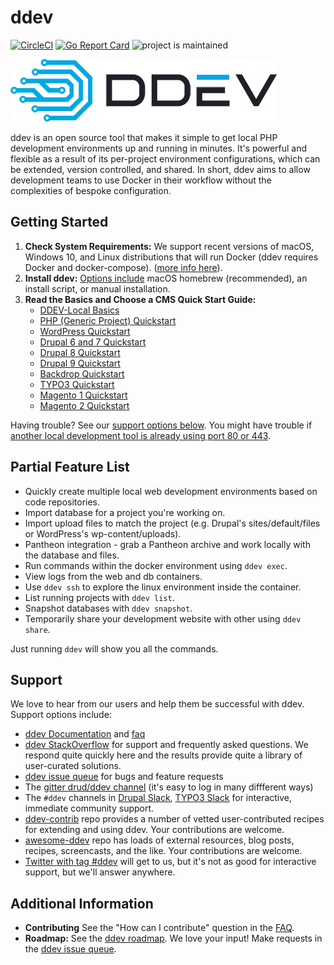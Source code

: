 # ddev

[![CircleCI](https://circleci.com/gh/drud/ddev.svg?style=shield)](https://circleci.com/gh/drud/ddev) [![Go Report Card](https://goreportcard.com/badge/github.com/drud/ddev)](https://goreportcard.com/report/github.com/drud/ddev) ![project is maintained](https://img.shields.io/maintenance/yes/2020.svg)

![ddev logo](images/ddev_logo.png)

ddev is an open source tool that makes it simple to get local PHP development environments up and running in minutes. It's powerful and flexible as a result of its per-project environment configurations, which can be extended, version controlled, and shared. In short, ddev aims to allow development teams to use Docker in their workflow without the complexities of bespoke configuration.

## Getting Started

1. **Check System Requirements:** We support recent versions of macOS, Windows 10, and Linux distributions that will run Docker (ddev requires Docker and docker-compose). ([more info here](https://ddev.readthedocs.io/en/stable/#system-requirements)).
2. **Install ddev:** [Options include](https://ddev.readthedocs.io/en/stable/#installation) macOS homebrew (recommended), an install script, or manual installation.
3. **Read the Basics and Choose a CMS Quick Start Guide:**
    * [DDEV-Local Basics](https://ddev.readthedocs.io/en/stable/users/cli-usage)
    * [PHP (Generic Project) Quickstart](https://ddev.readthedocs.io/en/stable/users/cli-usage/#php-project-quickstart)
    * [WordPress Quickstart](https://ddev.readthedocs.io/en/stable/users/cli-usage#wordpress-quickstart)
    * [Drupal 6 and 7 Quickstart](https://ddev.readthedocs.io/en/stable/users/cli-usage#drupal-6/7-quickstart)
    * [Drupal 8 Quickstart](https://ddev.readthedocs.io/en/stable/users/cli-usage#drupal-8-quickstart)
    * [Drupal 9 Quickstart](https://ddev.readthedocs.io/en/stable/users/cli-usage#drupal-9-quickstart)
    * [Backdrop Quickstart](https://ddev.readthedocs.io/en/stable/users/cli-usage/#backdrop-quickstart)
    * [TYPO3 Quickstart](https://ddev.readthedocs.io/en/stable/users/cli-usage#typo3-quickstart)
    * [Magento 1 Quickstart](https://ddev.readthedocs.io/en/stable/users/cli-usage#magento-1-quickstart)
    * [Magento 2 Quickstart](https://ddev.readthedocs.io/en/stable/users/cli-usage#magento-2-quickstart)

Having trouble? See our [support options below](#support). You might have trouble if [another local development tool is already using port 80 or 443](https://ddev.readthedocs.io/en/stable/users/troubleshooting/#unable-listen).

## Partial Feature List

* Quickly create multiple local web development environments based on code repositories.
* Import database for a project you're working on.
* Import upload files to match the project (e.g. Drupal's sites/default/files or WordPress's wp-content/uploads).
* Pantheon integration - grab a Pantheon archive and work locally with the database and files.
* Run commands within the docker environment using `ddev exec`.
* View logs from the web and db containers.
* Use `ddev ssh` to explore the linux environment inside the container.
* List running projects with `ddev list`.
* Snapshot databases with `ddev snapshot`.
* Temporarily share your development website with other using `ddev share`.

Just running `ddev` will show you all the commands.

## Support

We love to hear from our users and help them be successful with ddev. Support options include:

* [ddev Documentation](https://ddev.readthedocs.io) and [faq](https://ddev.readthedocs.io/en/stable/users/faq/)
* [ddev StackOverflow](https://stackoverflow.com/questions/tagged/ddev) for support and frequently asked questions. We respond quite quickly here and the results provide quite a library of user-curated solutions.
* [ddev issue queue](https://github.com/drud/ddev/issues) for bugs and feature requests
* The [gitter drud/ddev channel](https://gitter.im/drud/ddev) (it's easy to log in many diffferent ways)
* The `#ddev` channels in [Drupal Slack](https://www.drupal.org/slack), [TYPO3 Slack](https://my.typo3.org/index.php?id=35) for interactive, immediate community support.
* [ddev-contrib](https://github.com/drud/ddev-contrib) repo provides a number of vetted user-contributed recipes for extending and using ddev. Your contributions are welcome.
* [awesome-ddev](https://github.com/drud/awesome-ddev) repo has loads of external resources, blog posts, recipes, screencasts, and the like. Your contributions are welcome.
* [Twitter with tag #ddev](https://twitter.com/search?q=%23ddev&src=typd&f=live) will get to us, but it's not as good for interactive support, but we'll answer anywhere.

## Additional Information

* **Contributing** See the "How can I contribute" question in the [FAQ](https://ddev.readthedocs.io/en/stable/users/faq/).
* **Roadmap:** See the [ddev roadmap](https://github.com/drud/ddev/wiki/roadmap). We love your input! Make requests in the [ddev issue queue](https://github.com/drud/ddev/issues).
